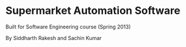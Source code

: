 # Supermarket Automation Software

Built for Software Engineering course (Spring 2013)

By Siddharth Rakesh and Sachin Kumar


















